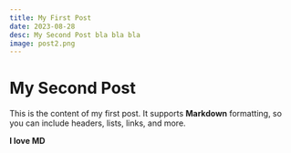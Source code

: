 ```yaml
---
title: My First Post
date: 2023-08-28
desc: My Second Post bla bla bla
image: post2.png
---
```


# My Second Post

This is the content of my first post. It supports **Markdown** formatting, so you can include headers, lists, links, and more.

**I love MD**